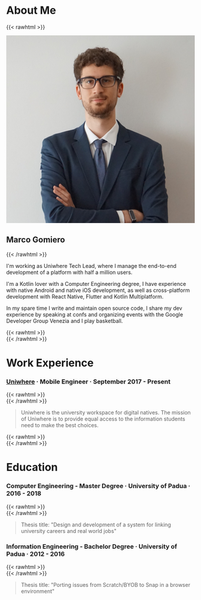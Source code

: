 # About Me


{{< rawhtml >}}
<div class="home-intro">
<div class="home-avatar">
    <a href="/posts">
        <img src="/img/profile.jpeg" alt="avatar">
    </a>
</div>
<h2> Marco Gomiero </h1>
</div>
{{< /rawhtml >}}


I'm working as Uniwhere Tech Lead, where I manage the end-to-end development of a platform with half a million users.

I'm a Kotlin lover with a Computer Engineering degree, I have experience with native Android and native iOS development, as well as cross-platform development with React Native, Flutter and Kotlin Multiplatform.

In my spare time I write and maintain open source code, I share my dev experience by speaking at confs and organizing events with the Google Developer Group Venezia and I play basketball.


{{< rawhtml >}}
<br>
{{< /rawhtml >}} 

# Work Experience

### [Uniwhere](https://www.uniwhere.com/) · Mobile Engineer · September 2017 - Present

{{< rawhtml >}}
<br>
{{< /rawhtml >}}

> Uniwhere is the university workspace for digital natives. The mission of Uniwhere is to provide equal access to the information students need to make the best choices.

{{< rawhtml >}}
<br>
{{< /rawhtml >}}

# Education 

### Computer Engineering - Master Degree · University of Padua · 2016 - 2018

{{< rawhtml >}}
<br>
{{< /rawhtml >}}

> Thesis title: "Design and development of a system for linking university careers and real world jobs"

### Information Engineering - Bachelor Degree · University of Padua · 2012 - 2016

{{< rawhtml >}}
<br>
{{< /rawhtml >}}

> Thesis title: "Porting issues from Scratch/BYOB to Snap in a browser environment"
